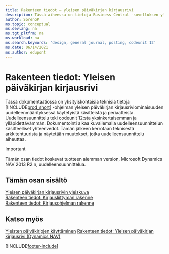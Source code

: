 ```yaml
---
title: Rakenteen tiedot – yleisen päiväkirjan kirjausrivi
description: Tässä aiheessa on tietoja Business Central -sovelluksen yleisen päiväkirjan kirjausriviominaisuuden uudelleenmäärityksessä käytettävistä käsitteistä ja periaatteista.
author: SorenGP
ms.topic: conceptual
ms.devlang: na
ms.tgt_pltfrm: na
ms.workload: na
ms.search.keywords: 'design, general journal, posting, codeunit 12'
ms.date: 06/14/2021
ms.author: edupont
---
```

# <a name="design-details-general-journal-post-line"></a><a name="design-details-general-journal-post-line"></a><a name="design-details-general-journal-post-line"></a>Rakenteen tiedot: Yleisen päiväkirjan kirjausrivi

Tässä dokumentaatiossa on yksityiskohtaisia teknisiä tietoja [!INCLUDE[prod_short](includes/prod_short.md)] -ohjelman yleisen päiväkirjan kirjausriviominaisuuden uudelleenmäärityksessä käytetyistä käsitteistä ja periaatteista. Uudelleensuunnittelu teki codeunit 12:sta yksinkertaisemman ja ylläpidettävämmän. Dokumentointi alkaa kuvailemalla uudelleensuunnittelun käsitteelliset yhteenvedot. Tämän jälkeen kerrotaan teknisestä arkkitehtuurista ja näytetään muutokset, jotka uudelleensuunnittelu aiheuttaa.  

> [!IMPORTANT]
> Tämän osan tiedot koskevat tuotteen aiemman version, Microsoft Dynamics NAV 2013 R2:n, uudelleensuunnittelua.

## <a name="in-this-section"></a><a name="in-this-section"></a><a name="in-this-section"></a>Tämän osan sisältö

[Yleisen päiväkirjan kirjausrivin yleiskuva](design-details-general-journal-post-line-overview.md)  
[Rakenteen tiedot: Kirjausliittymän rakenne](design-details-posting-interface-structure.md)  
[Rakenteen tiedot: Kirjausohjelman rakenne](design-details-posting-engine-structure.md)  

## <a name="see-also"></a><a name="see-also"></a><a name="see-also"></a>Katso myös

[Yleisten päiväkirjojen käyttäminen](ui-work-general-journals.md)
[Rakenteen tiedot: Yleisen päiväkirjan kirjausrivi (Dynamics NAV)](/dynamics-nav-app/design-details-general-journal-post-line)  

[!INCLUDE[footer-include](includes/footer-banner.md)]
